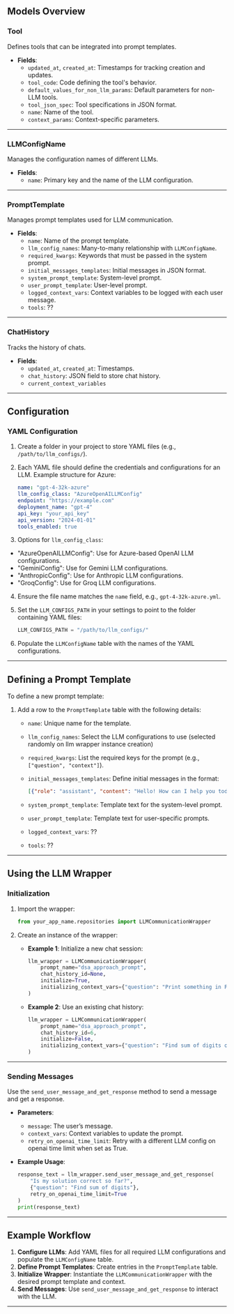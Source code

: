 ## Models Overview

### **Tool**
Defines tools that can be integrated into prompt templates.

- **Fields**:
  - `updated_at`, `created_at`: Timestamps for tracking creation and updates.
  - `tool_code`: Code defining the tool's behavior.
  - `default_values_for_non_llm_params`: Default parameters for non-LLM tools.
  - `tool_json_spec`: Tool specifications in JSON format.
  - `name`: Name of the tool.
  - `context_params`: Context-specific parameters.

---

### **LLMConfigName**
Manages the configuration names of different LLMs.

- **Fields**:
  - `name`: Primary key and the name of the LLM configuration.

---

### **PromptTemplate**
Manages prompt templates used for LLM communication.

- **Fields**:
  - `name`: Name of the prompt template.
  - `llm_config_names`: Many-to-many relationship with `LLMConfigName`.
  - `required_kwargs`: Keywords that must be passed in the system prompt.
  - `initial_messages_templates`: Initial messages in JSON format.
  - `system_prompt_template`: System-level prompt.
  - `user_prompt_template`: User-level prompt.
  - `logged_context_vars`: Context variables to be logged with each user message.
  - `tools`: ??

---

### **ChatHistory**
Tracks the history of chats.

- **Fields**:
  - `updated_at`, `created_at`: Timestamps.
  - `chat_history`: JSON field to store chat history.
  - `current_context_variables`

---

## Configuration

### **YAML Configuration**
1. Create a folder in your project to store YAML files (e.g., `/path/to/llm_configs/`).
2. Each YAML file should define the credentials and configurations for an LLM. Example structure for Azure:

    ```yaml
    name: "gpt-4-32k-azure"
    llm_config_class: "AzureOpenAILLMConfig"
    endpoint: "https://example.com"
    deployment_name: "gpt-4"
    api_key: "your_api_key"
    api_version: "2024-01-01"
    tools_enabled: true
    ```
3. Options for `llm_config_class`:
 - "AzureOpenAILLMConfig": Use for Azure-based OpenAI LLM configurations.
 - "GeminiConfig": Use for Gemini LLM configurations.
 - "AnthropicConfig": Use for Anthropic LLM configurations.
 - "GroqConfig": Use for Groq LLM configurations.
4. Ensure the file name matches the `name` field, e.g., `gpt-4-32k-azure.yml`.
5. Set the `LLM_CONFIGS_PATH` in your settings to point to the folder containing YAML files:

    ```python
    LLM_CONFIGS_PATH = "/path/to/llm_configs/"
    ```

6. Populate the `LLMConfigName` table with the names of the YAML configurations.

---

## Defining a Prompt Template

To define a new prompt template:

1. Add a row to the `PromptTemplate` table with the following details:
   - `name`: Unique name for the template.
   - `llm_config_names`: Select the LLM configurations to use (selected randomly on llm wrapper instance creation)
   - `required_kwargs`: List the required keys for the prompt (e.g., `["question", "context"]`).
   - `initial_messages_templates`: Define initial messages in the format:

     ```json
     [{"role": "assistant", "content": "Hello! How can I help you today?"}]
     ```

   - `system_prompt_template`: Template text for the system-level prompt.
   - `user_prompt_template`: Template text for user-specific prompts.
   - `logged_context_vars`: ??
   - `tools`: ??

---

## Using the LLM Wrapper

### **Initialization**
1. Import the wrapper:

    ```python
    from your_app_name.repositories import LLMCommunicationWrapper
    ```

2. Create an instance of the wrapper:
   - **Example 1**: Initialize a new chat session:

     ```python
     llm_wrapper = LLMCommunicationWrapper(
         prompt_name="dsa_approach_prompt",
         chat_history_id=None,
         initialize=True,
         initializing_context_vars={"question": "Print something in Python"},
     )
     ```

   - **Example 2**: Use an existing chat history:

     ```python
     llm_wrapper = LLMCommunicationWrapper(
         prompt_name="dsa_approach_prompt",
         chat_history_id=6,
         initialize=False,
         initializing_context_vars={"question": "Find sum of digits of the given number"},
     )
     ```

---

### **Sending Messages**

Use the `send_user_message_and_get_response` method to send a message and get a response.

- **Parameters**:
  - `message`: The user’s message.
  - `context_vars`: Context variables to update the prompt.
  - `retry_on_openai_time_limit`: Retry with a different LLM config on openai time limit when set as True.

- **Example Usage**:

    ```python
    response_text = llm_wrapper.send_user_message_and_get_response(
        "Is my solution correct so far?",
        {"question": "Find sum of digits"},
        retry_on_openai_time_limit=True
    )
    print(response_text)
    ```

---

## Example Workflow

1. **Configure LLMs**: Add YAML files for all required LLM configurations and populate the `LLMConfigName` table.
2. **Define Prompt Templates**: Create entries in the `PromptTemplate` table.
3. **Initialize Wrapper**: Instantiate the `LLMCommunicationWrapper` with the desired prompt template and context.
4. **Send Messages**: Use `send_user_message_and_get_response` to interact with the LLM.

---

